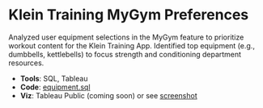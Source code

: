 # Klein Training MyGym Preferences
Analyzed user equipment selections in the MyGym feature to prioritize workout content for the Klein Training App. Identified top equipment (e.g., dumbbells, kettlebells) to focus strength and conditioning department resources.

- **Tools**: SQL, Tableau
- **Code**: [equipment.sql](equipment.sql)
- **Viz**: Tableau Public (coming soon) or see [screenshot](../screenshots/mygym.png)
